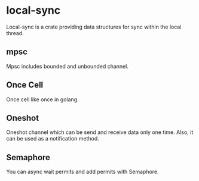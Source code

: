 # local-sync
Local-sync is a crate providing data structures for sync within the local thread.

## mpsc
Mpsc includes bounded and unbounded channel.

## Once Cell
Once cell like once in golang.

## Oneshot
Oneshot channel which can be send and receive data only one time. Also, it can be used as a notification method.

## Semaphore
You can async wait permits and add permits with Semaphore.
